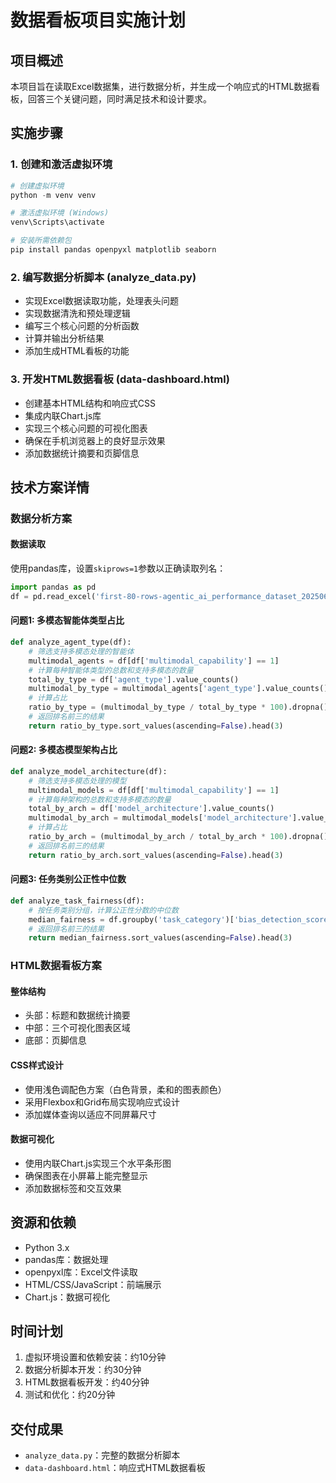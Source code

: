 # 数据看板项目实施计划

## 项目概述
本项目旨在读取Excel数据集，进行数据分析，并生成一个响应式的HTML数据看板，回答三个关键问题，同时满足技术和设计要求。

## 实施步骤

### 1. 创建和激活虚拟环境
```powershell
# 创建虚拟环境
python -m venv venv

# 激活虚拟环境 (Windows)
venv\Scripts\activate

# 安装所需依赖包
pip install pandas openpyxl matplotlib seaborn
```

### 2. 编写数据分析脚本 (analyze_data.py)
- 实现Excel数据读取功能，处理表头问题
- 实现数据清洗和预处理逻辑
- 编写三个核心问题的分析函数
- 计算并输出分析结果
- 添加生成HTML看板的功能

### 3. 开发HTML数据看板 (data-dashboard.html)
- 创建基本HTML结构和响应式CSS
- 集成内联Chart.js库
- 实现三个核心问题的可视化图表
- 确保在手机浏览器上的良好显示效果
- 添加数据统计摘要和页脚信息

## 技术方案详情

### 数据分析方案

#### 数据读取
使用pandas库，设置`skiprows=1`参数以正确读取列名：
```python
import pandas as pd
df = pd.read_excel('first-80-rows-agentic_ai_performance_dataset_20250622.xlsx', skiprows=1)
```

#### 问题1: 多模态智能体类型占比
```python
def analyze_agent_type(df):
    # 筛选支持多模态处理的智能体
    multimodal_agents = df[df['multimodal_capability'] == 1]
    # 计算每种智能体类型的总数和支持多模态的数量
    total_by_type = df['agent_type'].value_counts()
    multimodal_by_type = multimodal_agents['agent_type'].value_counts()
    # 计算占比
    ratio_by_type = (multimodal_by_type / total_by_type * 100).dropna()
    # 返回排名前三的结果
    return ratio_by_type.sort_values(ascending=False).head(3)
```

#### 问题2: 多模态模型架构占比
```python
def analyze_model_architecture(df):
    # 筛选支持多模态处理的模型
    multimodal_models = df[df['multimodal_capability'] == 1]
    # 计算每种架构的总数和支持多模态的数量
    total_by_arch = df['model_architecture'].value_counts()
    multimodal_by_arch = multimodal_models['model_architecture'].value_counts()
    # 计算占比
    ratio_by_arch = (multimodal_by_arch / total_by_arch * 100).dropna()
    # 返回排名前三的结果
    return ratio_by_arch.sort_values(ascending=False).head(3)
```

#### 问题3: 任务类别公正性中位数
```python
def analyze_task_fairness(df):
    # 按任务类别分组，计算公正性分数的中位数
    median_fairness = df.groupby('task_category')['bias_detection_score'].median()
    # 返回排名前三的结果
    return median_fairness.sort_values(ascending=False).head(3)
```

### HTML数据看板方案

#### 整体结构
- 头部：标题和数据统计摘要
- 中部：三个可视化图表区域
- 底部：页脚信息

#### CSS样式设计
- 使用浅色调配色方案（白色背景，柔和的图表颜色）
- 采用Flexbox和Grid布局实现响应式设计
- 添加媒体查询以适应不同屏幕尺寸

#### 数据可视化
- 使用内联Chart.js实现三个水平条形图
- 确保图表在小屏幕上能完整显示
- 添加数据标签和交互效果

## 资源和依赖
- Python 3.x
- pandas库：数据处理
- openpyxl库：Excel文件读取
- HTML/CSS/JavaScript：前端展示
- Chart.js：数据可视化

## 时间计划
1. 虚拟环境设置和依赖安装：约10分钟
2. 数据分析脚本开发：约30分钟
3. HTML数据看板开发：约40分钟
4. 测试和优化：约20分钟

## 交付成果
- `analyze_data.py`：完整的数据分析脚本
- `data-dashboard.html`：响应式HTML数据看板